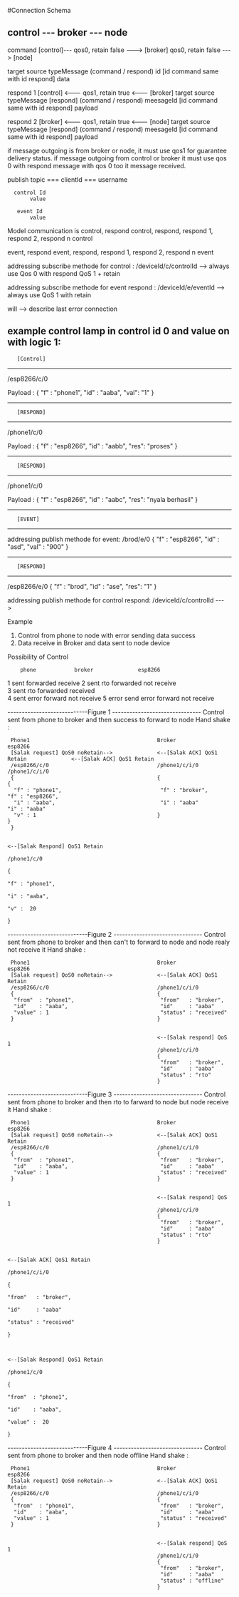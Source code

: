 #Connection Schema

  control --- broker --- node
  ----------------------------
  command
  [control]--- qos0, retain false ---> [broker]  qos0, retain false ---> [node]
  
  <message>
  target
  source
  typeMessage (command / respond)
  id [id command same with id respond]
  data
  
  
  
  
  respond 1 
  [control] <--- qos1, retain true <--- [broker]
  target
  source
  typeMessage [respond] (command / respond)
  meesageId [id command same with id respond]
  payload
  
  
  respond  2
  [broker] <--- qos1, retain true <--- [node]
  target
  source
  typeMessage [respond] (command / respond)
  meesageId [id command same with id respond]
  payload
  
  
  if message outgoing is from broker or node, it must use  qos1 for guarantee delivery status.
  if message outgoing from control or broker it must use qos 0 with respond message with qos 0 too it message received.
  
  
  publish topic === clientId === username
  
      control Id
           value
  
       event Id
           value
  
  
  Model communication is 
  control, respond
  control, respond, respond 1, respond 2, respond n
  control
  
  event, respond
  event, respond, respond 1, respond 2, respond n
  event
  
  
  addressing subscribe methode for control :
  /deviceId/c/controlId --> always use Qos 0 with respond QoS 1 + retain
  
  
  addressing subscribe methode for event respond :
  /deviceId/e/eventId --> always use QoS 1 with retain 
  
  
  will --> describe last error connection
  
  example control lamp in control id 0 and value on with logic 1:
 ----------------------------
       [Control]
 ----------------------------
  /esp8266/c/0
  
  Payload :
  {
  "f"  : "phone1",
  "id" : "aaba",
  "val": "1"
  }
  
 ----------------------------
       [RESPOND]
 ----------------------------
  /phone1/c/0
  
  Payload :
  {
  "f"  : "esp8266",
  "id" : "aabb",
  "res": "proses"
  }
  
 ----------------------------
       [RESPOND]
 ----------------------------
  /phone1/c/0
  
  Payload :
  {
  "f"  : "esp8266",
  "id" : "aabc",
  "res": "nyala berhasil"
  }
  
  
 ----------------------------
       [EVENT]
 ----------------------------
  addressing publish methode for event:
  /brod/e/0
  {
  "f"   : "esp8266",
  "id"  : "asd",
  "val" : "900"
  }
  
 ----------------------------
       [RESPOND]
 ----------------------------
  /esp8266/e/0
  {
  "f"  : "brod",
  "id" : "ase",
  "res": "1"
  }
  
  addressing publish methode for control respond:
  /deviceId/c/controlId
  ---> 
  
  
  
  Example
  1. Control from phone to node with error sending data success
  2. Data receive in Broker and data sent to node device
  
  Possibility of Control 
  
        phone            broker              esp8266
  1     sent             forwarded           receive 
  2     sent             rto forwarded       not receive             
  3     sent             rto forwarded       received             
  4     sent             error forward       not receive
  5     error send       error forward       not receive         
  
  ----------------------------Figure  1 -------------------------------
  Control sent from phone to broker and then success to forward to node
  Hand shake :
  
     Phone1                                        Broker                                  esp8266    
     [Salak request] QoS0 noRetain-->              <--[Salak ACK] QoS1 Retain              <--[Salak ACK] QoS1 Retain           
     /esp8266/c/0                                  /phone1/c/i/0                           /phone1/c/i/0                         
     {                                             {                                       {
      "f" : "phone1",                               "f" : "broker",                         "f" : "esp8266",                     
      "i" : "aaba",                                 "i" : "aaba"                            "i" : "aaba"
      "v" : 1                                      }                                       }
     }                                                                                    
  
                                                                                           <--[Salak Respond] QoS1 Retain
                                                                                           /phone1/c/0                         
                                                                                           {
                                                                                             "f" : "phone1",
                                                                                             "i" : "aaba",
                                                                                             "v" :  20 
                                                                                           }
       
  
  ----------------------------Figure  2 -------------------------------
  Control sent from phone to broker and then can't to forward to node and node realy not receive it
  Hand shake :
  
     Phone1                                        Broker                                  esp8266    
     [Salak request] QoS0 noRetain-->              <--[Salak ACK] QoS1 Retain              
     /esp8266/c/0                                  /phone1/c/i/0                           
     {                                             {                                       
      "from"  : "phone1",                           "from"   : "broker",                   
      "id"    : "aaba",                             "id"     : "aaba"                      
      "value" : 1                                   "status" : "received"                  
     }                                             }                                       
   
  
                                                   <--[Salak respond] QoS 1                                        
                                                   /phone1/c/i/0                             
                                                   {                                        
                                                    "from"   : "broker",                    
                                                    "id"     : "aaba"                       
                                                    "status" : "rto"                        
                                                   }                                        
       
  
  
   
  ----------------------------Figure  3 -------------------------------
  Control sent from phone to broker and then rto to farward to node but node receive it
  Hand shake :
  
     Phone1                                        Broker                                  esp8266    
     [Salak request] QoS0 noRetain-->              <--[Salak ACK] QoS1 Retain              
     /esp8266/c/0                                  /phone1/c/i/0                           
     {                                             {                                       
      "from"  : "phone1",                           "from"   : "broker",                   
      "id"    : "aaba",                             "id"     : "aaba"                      
      "value" : 1                                   "status" : "received"                  
     }                                             }                                       
   
  
                                                   <--[Salak respond] QoS 1                                        
                                                   /phone1/c/i/0                             
                                                   {                                        
                                                    "from"   : "broker",                    
                                                    "id"     : "aaba"                       
                                                    "status" : "rto"                        
                                                   }                                        
       
                                                                                           <--[Salak ACK] QoS1 Retain           
                                                                                           /phone1/c/i/0                         
                                                                                           {
                                                                                            "from"   : "broker",
                                                                                            "id"     : "aaba"
                                                                                            "status" : "received"
                                                                                           }
  
  
                                                                                           <--[Salak Respond] QoS1 Retain
                                                                                           /phone1/c/0                         
                                                                                           {
                                                                                             "from"  : "phone1",
                                                                                             "id"    : "aaba",
                                                                                             "value" :  20 
                                                                                           }
       
  
  
  
  ----------------------------Figure  4 -------------------------------
  Control sent from phone to broker and then node offline
  Hand shake :
  
     Phone1                                        Broker                                  esp8266    
     [Salak request] QoS0 noRetain-->              <--[Salak ACK] QoS1 Retain              
     /esp8266/c/0                                  /phone1/c/i/0                           
     {                                             {                                       
      "from"  : "phone1",                           "from"   : "broker",                   
      "id"    : "aaba",                             "id"     : "aaba"                      
      "value" : 1                                   "status" : "received"                  
     }                                             }                                       
   
  
                                                   <--[Salak respond] QoS 1                                        
                                                   /phone1/c/i/0                             
                                                   {                                        
                                                    "from"   : "broker",                    
                                                    "id"     : "aaba"                       
                                                    "status" : "offline"                        
                                                   }                                        
       
  
  
 